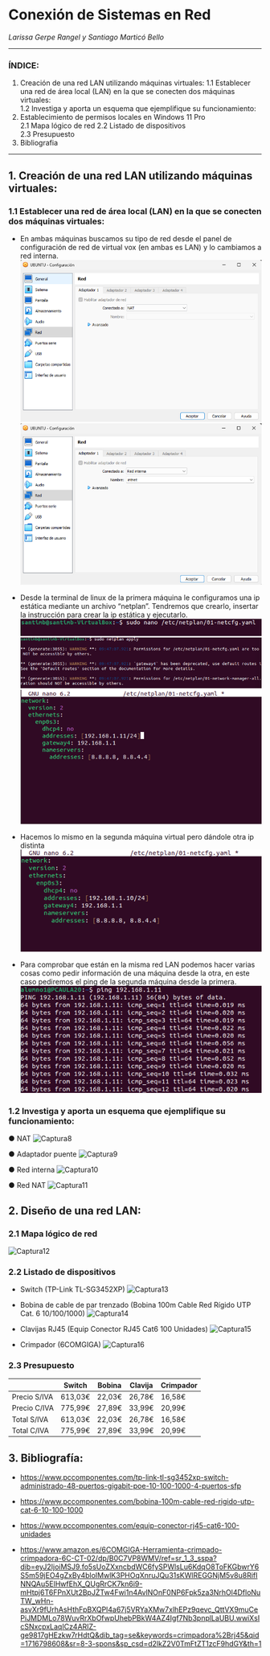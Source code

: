 # Conexión de Sistemas en Red
  
_Larissa Gerpe Rangel y Santiago Marticó Bello_

***
  
### ÍNDICE:
1. Creación de una red LAN utilizando máquinas virtuales:
1.1 Establecer una red de área local (LAN) en la que se conecten dos máquinas virtuales:   
1.2 Investiga y aporta un esquema que ejemplifique su funcionamiento:   
2. Establecimiento de permisos locales en Windows 11 Pro  
2.1 Mapa lógico de red 
2.2 Listado de dispositivos  
2.3 Presupuesto    
3. Bibliografia  
  
***

## 1. Creación de una red LAN utilizando máquinas virtuales:  

### 1.1 Establecer una red de área local (LAN) en la que se conecten dos máquinas virtuales:   

- En ambas máquinas buscamos su tipo de red desde el panel de configuración de red de virtual vox (en ambas es LAN) y lo cambiamos a red interna.
![Captura1](./Fotos_1_1/Captura1.png)
![Captura2](./Fotos_1_1/Captura2.png)

- Desde la terminal de linux de la primera máquina le configuramos una ip estática mediante un archivo “netplan”. Tendremos que crearlo, insertar la instrucción para crear la ip estática y ejecutarlo.
![Captura3](./Fotos_1_1/Captura3.png)
![Captura4](./Fotos_1_1/Captura4.png)
![Captura5](./Fotos_1_1/Captura5.png)

- Hacemos lo mismo en la segunda máquina virtual pero dándole otra ip distinta
![Captura6](./Fotos_1_1/Captura6.png)

- Para comprobar que están en la misma red LAN podemos hacer varias cosas como pedir información de una máquina desde la otra, en este caso pediremos el ping de la segunda máquina desde la primera.
![Captura7](./Fotos_1_1/Captura7.png)

### 1.2 Investiga y aporta un esquema que ejemplifique su funcionamiento:

● NAT
![Captura8]()

● Adaptador puente
![Captura9]()

● Red interna
![Captura10]()

● Red NAT
![Captura11]()


## 2. Diseño de una red LAN:  

### 2.1 Mapa lógico de red
![Captura12]()

### 2.2 Listado de dispositivos

- Switch (TP-Link TL-SG3452XP)
![Captura13]()

- Bobina de cable de par trenzado (Bobina 100m Cable Red Rígido UTP Cat. 6 10/100/1000)
![Captura14]()

- Clavijas RJ45 (Equip Conector RJ45 Cat6 100 Unidades)
![Captura15]()

- Crimpador (6COMGIGA)
![Captura16]()

### 2.3 Presupuesto

|              | Switch    | Bobina   | Clavija  | Crimpador |
|--------------|-----------|----------|----------|-----------|
| Precio S/IVA | 613,03€   | 22,03€   | 26,78€   | 16,58€    |
| Precio C/IVA | 775,99€   | 27,89€   | 33,99€   | 20,99€    |
| Total S/IVA  | 613,03€   | 22,03€   | 26,78€   | 16,58€    |
| Total C/IVA  | 775,99€   | 27,89€   | 33,99€   | 20,99€    |

## 3. Bibliografía:

- https://www.pccomponentes.com/tp-link-tl-sg3452xp-switch-administrado-48-puertos-gigabit-poe-10-100-1000-4-puertos-sfp

- https://www.pccomponentes.com/bobina-100m-cable-red-rigido-utp-cat-6-10-100-1000

- https://www.pccomponentes.com/equip-conector-rj45-cat6-100-unidades

- https://www.amazon.es/6COMGIGA-Herramienta-crimpado-crimpadora-6C-CT-02/dp/B0C7VP8WMV/ref=sr_1_3_sspa?dib=eyJ2IjoiMSJ9.fo5sUoZXxncbdWC6fySPWlsLu6KdqO8ToFKGbwrY6S5m59jEO4gZxBy4bloIMwlK3PHOqXnruJQu31sKWlREGGNjM5v8u8RifINNQAu5ElHwfEhX_QUgRrCK7kn6i9-mHtpj6T6FPnXUt2BpJZTw4Fwi1n4AvlNOnF0NP6Fpk5za3NrhOl4DfloNuTW_wHn-asvXr9fUrhAsHthFpBXQPl4a67j5VRYaXMw7xlhEPz9qevc_QttVX9muCePiJMDMLo78WuvRrXbOfwpUhebPBkW4AZ4Igf7Nb3pnplLaUBU.wwiXsIcSNxcpxLaqICz4ARIZ-ge9817gHEzkw7rHdtQ&dib_tag=se&keywords=crimpadora%2Brj45&qid=1716798608&sr=8-3-spons&sp_csd=d2lkZ2V0TmFtZT1zcF9hdGY&th=1

